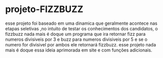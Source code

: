 # projeto-FIZZBUZZ
esse projeto foi baseado em uma dinamica que geralmente acontece nas etapas seletivas ,no intuito de testar os conhecimentos dos candidatos,
o fizzbuzz nada mais é doque um programa que ira retornar fizz para numeros divisiveis por 3 e buzz para numeros divisiveis por 5 e se o numero for
divisivel por ambos ele retornará fizzbuzz.
esse projeto nada mais é doque essa ideia aprimorada em site e com funções adicionais.
